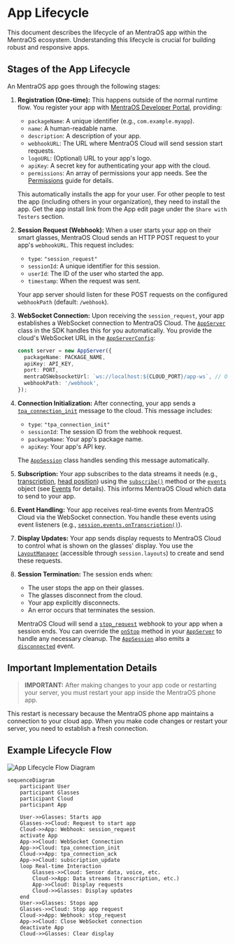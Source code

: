 # App Lifecycle


This document describes the lifecycle of an MentraOS app within the MentraOS ecosystem. Understanding this lifecycle is crucial for building robust and responsive apps.

## Stages of the App Lifecycle

An MentraOS app goes through the following stages:

1.  **Registration (One-time):**  This happens outside of the normal runtime flow. You register your app with [MentraOS Developer Portal](https://console.mentra.glass/apps), providing:
    *   `packageName`: A unique identifier (e.g., `com.example.myapp`).
    *   `name`: A human-readable name.
    *   `description`: A description of your app.
    *   `webhookURL`: The URL where MentraOS Cloud will send session start requests.
    *   `logoURL`: (Optional) URL to your app's logo.
    *   `apiKey`: A secret key for authenticating your app with the cloud.
    *   `permissions`: An array of permissions your app needs.  See the [Permissions](permissions) guide for details.

    This automatically installs the app for your user.  For other people to test the app (including others in your organization), they need to install the app.  Get the app install link from the App edit page under the `Share with Testers` section.

2.  **Session Request (Webhook):** When a user starts your app on their smart glasses, MentraOS Cloud sends an HTTP POST request to your app's `webhookURL`. This request includes:

    *   `type`: `"session_request"`
    *   `sessionId`: A unique identifier for this session.
    *   `userId`:  The ID of the user who started the app.
    *   `timestamp`: When the request was sent.

    Your app server should listen for these POST requests on the configured `webhookPath` (default: `/webhook`).

3.  **WebSocket Connection:**  Upon receiving the `session_request`, your app establishes a WebSocket connection to MentraOS Cloud. The [`AppServer`](/reference/app-server) class in the SDK handles this for you automatically. You provide the cloud's WebSocket URL in the [`AppServerConfig`](/reference/app-server#configuration):

    ```typescript
    const server = new AppServer({
      packageName: PACKAGE_NAME,
      apiKey: API_KEY,
      port: PORT,
      mentraOSWebsocketUrl: `ws://localhost:${CLOUD_PORT}/app-ws`, // Or your cloud URL
      webhookPath: '/webhook',
    });
    ```

4.  **Connection Initialization:**  After connecting, your app sends a [`tpa_connection_init`](/reference/interfaces/message-types#appconnectioninit) message to the cloud. This message includes:

    *   `type`: `"tpa_connection_init"`
    *   `sessionId`:  The session ID from the webhook request.
    *   `packageName`:  Your app's package name.
    *   `apiKey`:  Your app's API key.

    The [`AppSession`](/reference/app-session) class handles sending this message automatically.

5.  **Subscription:**  Your app subscribes to the data streams it needs (e.g., [transcription](/reference/interfaces/event-types#transcriptiondata), [head position](/reference/interfaces/event-types#headposition)) using the [`subscribe()`](/reference/app-session#subscribe) method or the [`events`](/reference/managers/event-manager) object (see [Events](./events) for details). This informs MentraOS Cloud which data to send to your app.

6.  **Event Handling:**  Your app receives real-time events from MentraOS Cloud via the WebSocket connection. You handle these events using event listeners (e.g., [`session.events.onTranscription()`](/reference/managers/event-manager#ontranscription)).

7.  **Display Updates:**  Your app sends display requests to MentraOS Cloud to control what is shown on the glasses' display. You use the [`LayoutManager`](/reference/managers/layout-manager) (accessible through `session.layouts`) to create and send these requests.

8.  **Session Termination:**  The session ends when:

    *   The user stops the app on their glasses.
    *   The glasses disconnect from the cloud.
    *   Your app explicitly disconnects.
    *   An error occurs that terminates the session.

    MentraOS Cloud will send a [`stop_request`](/reference/interfaces/webhook-types#stopwebhookrequest) webhook to your app when a session ends. You can override the [`onStop`](/reference/app-server#onstop-protected) method in your [`AppServer`](/reference/app-server) to handle any necessary cleanup. The [`AppSession`](/reference/app-session) also emits a [`disconnected`](/reference/managers/event-manager#ondisconnected) event.

## Important Implementation Details

> **IMPORTANT:** After making changes to your app code or restarting your server, you must restart your app inside the MentraOS phone app.

This restart is necessary because the MentraOS phone app maintains a connection to your cloud app. When you make code changes or restart your server, you need to establish a fresh connection.

## Example Lifecycle Flow

![App Lifecycle Flow Diagram](/img/app-lifecycle-flow.png)

```mermaid
sequenceDiagram
    participant User
    participant Glasses
    participant Cloud
    participant App

    User->>Glasses: Starts app
    Glasses->>Cloud: Request to start app
    Cloud->>App: Webhook: session_request
    activate App
    App->>Cloud: WebSocket Connection
    App->>Cloud: tpa_connection_init
    Cloud->>App: tpa_connection_ack
    App->>Cloud: subscription_update
    loop Real-time Interaction
        Glasses->>Cloud: Sensor data, voice, etc.
        Cloud->>App: Data streams (transcription, etc.)
        App->>Cloud: Display requests
        Cloud->>Glasses: Display updates
    end
    User->>Glasses: Stops app
    Glasses->>Cloud: Stop app request
    Cloud->>App: Webhook: stop_request
    App->>Cloud: Close WebSocket connection
    deactivate App
    Cloud->>Glasses: Clear display
```
